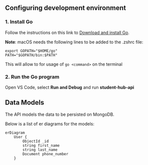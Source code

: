 ## Configuring development environment

### 1. Install Go
Follow the instructions on this link to [Download and install Go](https://go.dev/doc/install).

**Note**: macOS needs the following lines to be added to the .zshrc file:
```
export GOPATH="$HOME/go"
PATH="$GOPATH/bin:$PATH"
```
This will allow to for usage of `go <command>` on the terminal

### 2. Run the Go program
Open VS Code, select **Run and Debug** and run **student-hub-api**

## Data Models

The API models the data to be persisted on MongoDB.

Below is a list of er diagrams for the models:
```mermaid
erDiagram
    User {
        ObjectId _id
        string first_name
        string last_name
        Document phone_number
    }
```